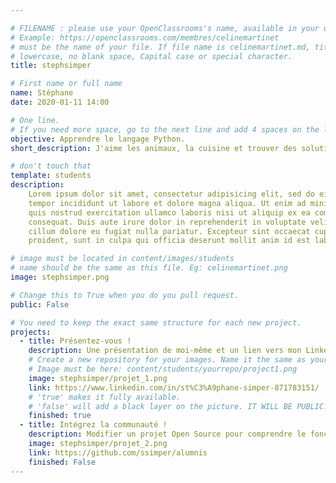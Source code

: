 ```yaml
---

# FILENAME : please use your OpenClassrooms's name, available in your url.
# Example: https://openclassrooms.com/membres/celinemartinet
# must be the name of your file. If file name is celinemartinet.md, title is celinemartinet.
# lowercase, no blank space, Capital case or special character.
title: stephsimper

# First name or full name
name: Stéphane
date: 2020-01-11 14:00

# One line.
# If you need more space, go to the next line and add 4 spaces on the left, as in 'description'.
objective: Apprendre le langage Python.
short_description: J'aime les animaux, la cuisine et trouver des solutions.

# don't touch that
template: students
description:
    Lorem ipsum dolor sit amet, consectetur adipisicing elit, sed do eiusmod
    tempor incididunt ut labore et dolore magna aliqua. Ut enim ad minim veniam,
    quis nostrud exercitation ullamco laboris nisi ut aliquip ex ea commodo
    consequat. Duis aute irure dolor in reprehenderit in voluptate velit esse
    cillum dolore eu fugiat nulla pariatur. Excepteur sint occaecat cupidatat non
    proident, sunt in culpa qui officia deserunt mollit anim id est laborum.

# image must be located in content/images/students
# name should be the same as this file. Eg: celinemartinet.png
image: stephsimper.png

# Change this to True when you do you pull request.
public: False

# You need to keep the exact same structure for each new project.
projects:
  - title: Présentez-vous !
    description: Une présentation de moi-même et un lien vers mon LinkedIn. https://www.linkedin.com/in/stephen-a-ogolo-410ab7b0.
    # Create a new repository for your images. Name it the same as your nickname and profile picture.
    # Image must be here: content/students/yourrepo/project1.png
    image: stephsimper/projet_1.png
    link: https://www.linkedin.com/in/st%C3%A9phane-simper-871783151/
    # 'true' makes it fully available.
    # 'false' will add a black layer on the picture. IT WILL BE PUBLIC!
    finished: true
  - title: Intégrez la communauté !
    description: Modifier un projet Open Source pour comprendre le fonctionnement de Git, de Github et des pull requests. 
    image: stephsimper/projet_2.png
    link: https://github.com/ssimper/alumnis
    finished: False
---
```

